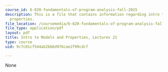 ```yaml
---
course_id: 6-820-fundamentals-of-program-analysis-fall-2015
description: This is a file that contains information regarding intro to models and
  properties.
file_location: /coursemedia/6-820-fundamentals-of-program-analysis-fall-2015/9c7c01cf544ab2bb6d976cae2f99cdcf_MIT6_820F15_L21.pdf
file_type: application/pdf
layout: pdf
title: Intro to Models and Properties, Lectures 21
type: course
uid: 9c7c01cf544ab2bb6d976cae2f99cdcf

---
```

None